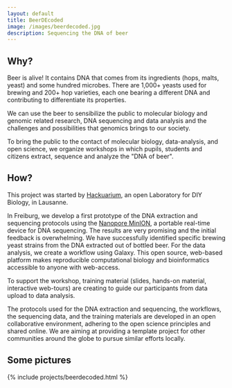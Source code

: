 ```yaml
---
layout: default
title: BeerDEcoded
image: /images/beerdecoded.jpg
description: Sequencing the DNA of beer
---
```


## Why?

Beer is alive! It contains DNA that comes from its ingredients (hops, malts,
yeast) and some hundred microbes. There are 1,000+ yeasts used for brewing and
200+ hop varieties, each one bearing a different DNA and contributing to
differentiate its properties.

We can use the beer to sensibilize the public to molecular biology and genomic
related research, DNA sequencing and data analysis and the challenges and
possibilities that genomics brings to our society.

To bring the public to the contact of molecular biology, data-analysis, and open
science, we organize workshops in which pupils, students and citizens extract,
sequence and analyze the "DNA of beer".

## How?

This project was started by
[Hackuarium](http://www.hackuarium.ch/en/beerdecoded/), an open Laboratory for
DIY Biology, in Lausanne.

In Freiburg, we develop a first prototype of the DNA extraction and sequencing
protocols using the [Nanopore MinION](https://nanoporetech.com/products/minion),
a portable real-time device for DNA sequencing. The results are very promising
and the initial feedback is overwhelming. We have successfully identified
specific brewing yeast strains from the DNA extracted out of bottled beer. For
the data analysis, we create a workflow using Galaxy. This open source,
web-based platform makes reproducible computational biology and bioinformatics
accessible to anyone with web-access.

To support the workshop, training material (slides, hands-on material,
interactive web-tours) are creating to guide our participants from data upload
to data analysis.

The protocols used for the DNA extraction and sequencing, the workflows, the
sequencing data, and the training materials are developed in an open
collaborative environment, adhering to the open science principles and shared
online. We are aiming at providing a template project for other communities
around the globe to pursue similar efforts locally.

## Some pictures

{% include projects/beerdecoded.html %}
